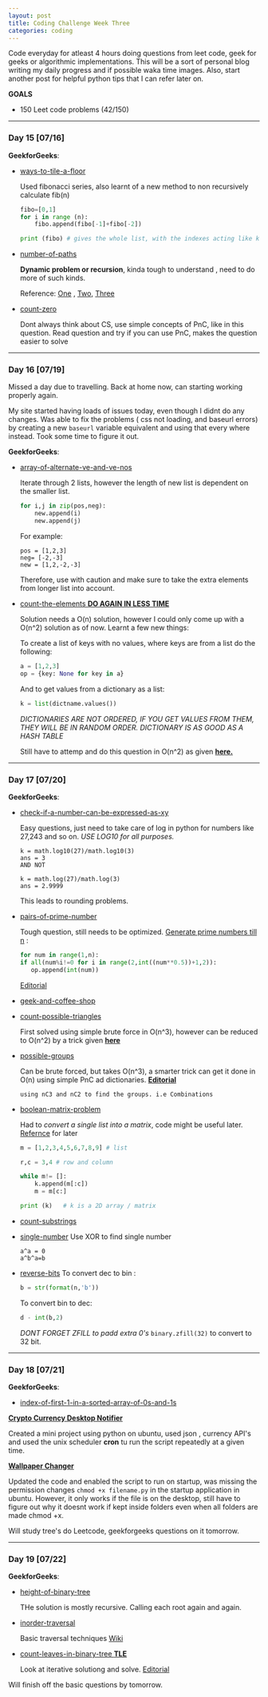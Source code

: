 ```yaml
---
layout: post
title: Coding Challenge Week Three
categories: coding
---
```


Code everyday for atleast 4 hours doing questions from leet code, geek for geeks or algorithmic implementations. This will be a sort of personal blog writing my daily progress and if possible waka time images. Also, start another post for helpful python tips that I can refer later on.

**GOALS**
* 150 Leet code problems (42/150) 



---
### **Day 15** [07/16]

**GeekforGeeks**:
* [ways-to-tile-a-floor](http://practice.geeksforgeeks.org/problems/ways-to-tile-a-floor/00)

	Used fibonacci series, also learnt of a new method to non recursively calculate fib(n)
	```python
	fibo=[0,1]
	for i in range (n):
		fibo.append(fibo[-1]+fibo[-2])

	print (fibo) # gives the whole list, with the indexes acting like keys in a dictionary
	```
* [number-of-paths](http://practice.geeksforgeeks.org/problems/number-of-paths/0)
	
	**Dynamic problem or recursion**, kinda tough to understand , need to do more of such kinds. 

	Reference: [One](http://algorithms.tutorialhorizon.com/dynamic-programming-count-all-paths-from-top-left-to-bottom-right-of-a-mxn-matrix/)
	, [Two](http://www.geeksforgeeks.org/count-possible-paths-top-left-bottom-right-nxm-matrix/), [Three](http://algorithms.tutorialhorizon.com/print-all-paths-from-top-left-to-bottom-right-in-two-dimensional-array/)

* [count-zero](http://practice.geeksforgeeks.org/problems/count-zero/0)	

	Dont always think about CS, use simple concepts of PnC, like in this question. Read question and try if you can use PnC, makes the question easier to solve

---
### **Day 16** [07/19]

Missed a day due to travelling. Back at home now, can starting working properly again. 

My site started having loads of issues today, even though I didnt do any changes. Was able to fix the problems ( css not loading, and baseurl errors) by creating a new ```baseurl``` variable equivalent and using that every where instead. Took some time to figure it out. 

**GeekforGeeks**:
* [array-of-alternate-ve-and-ve-nos](http://practice.geeksforgeeks.org/problems/array-of-alternate-ve-and-ve-nos/0)
	
	Iterate through 2 lists, however the length of new list is dependent on the smaller list.
	
	```python
	for i,j in zip(pos,neg):
		new.append(i)
		new.append(j)
	```
	For example:
	```
	pos = [1,2,3]
	neg= [-2,-3]
	new = [1,2,-2,-3]
	```
	Therefore, use with caution and make sure to take the extra elements from longer list into account.

* [count-the-elements **DO AGAIN IN LESS TIME**](http://practice.geeksforgeeks.org/problems/count-the-elements/0)
	
	Solution needs a O(n) solution, however I could only come up with a O(n^2) solution as of now. Learnt a few new things:

	To create a list of keys with no values, where keys are from a list do the following:
	```python
	a = [1,2,3]
	op = {key: None for key in a}
	```

	And to get values from a dictionary as a list:
	```python
	k = list(dictname.values())
	```

	*DICTIONARIES ARE NOT ORDERED, IF YOU GET VALUES FROM THEM, THEY WILL BE IN RANDOM ORDER. DICTIONARY IS AS GOOD AS A HASH TABLE*

	Still have to attemp and do this question in O(n^2) as given [**here.**](http://practice.geeksforgeeks.org/editorial.php?pid=2087) 	


---
### **Day 17** [07/20]

**GeekforGeeks**:
* [check-if-a-number-can-be-expressed-as-xy](http://practice.geeksforgeeks.org/problems/check-if-a-number-can-be-expressed-as-xy/0)
	
	Easy questions, just need to take care of log in python for numbers like 27,243 and so on. *USE LOG10 for all purposes.*
	```
	k = math.log10(27)/math.log10(3)
	ans = 3
	AND NOT

	k = math.log(27)/math.log(3)
	ans = 2.9999
	```
	This leads to rounding problems.

* [pairs-of-prime-number](http://practice.geeksforgeeks.org/problems/pairs-of-prime-number/0)

	Tough question, still needs to be optimized. [Generate prime numbers till n](https://stackoverflow.com/questions/11619942/print-series-of-prime-numbers-in-python) :
	```python
	for num in range(1,n):
    if all(num%i!=0 for i in range(2,int((num**0.5))+1,2)):
       op.append(int(num))
	```
	[Editorial](http://www.geeksforgeeks.org/find-two-prime-numbers-with-given-sum/)

* [geek-and-coffee-shop](http://practice.geeksforgeeks.org/problems/geek-and-coffee-shop/0)
* [count-possible-triangles](http://practice.geeksforgeeks.org/problems/count-possible-triangles/0)
	
	First solved using simple brute force in O(n^3), however can be reduced to O(n^2) by a trick given [**here**](http://www.geeksforgeeks.org/find-number-of-triangles-possible/)

* [possible-groups](http://practice.geeksforgeeks.org/problems/possible-groups/0)
	
	Can be brute forced, but takes O(n^3), a smarter trick can get it done in O(n) using simple PnC ad dictionaries. [**Editorial**](http://www.geeksforgeeks.org/count-possible-groups-size-2-3-sum-multiple-3/)
	```
	using nC3 and nC2 to find the groups. i.e Combinations
	```
* [boolean-matrix-problem](http://practice.geeksforgeeks.org/problems/boolean-matrix-problem/0)

	Had to *convert a single list into a matrix*, code might be useful later. [Refernce](http://www.geeksforgeeks.org/a-boolean-matrix-question/) for later
	```python
	m = [1,2,3,4,5,6,7,8,9] # list

	r,c = 3,4 # row and column

	while m!= []:
		k.append(m[:c])
		m = m[c:] 

	print (k)	# k is a 2D array / matrix
	```
* [count-substrings](http://practice.geeksforgeeks.org/problems/count-substrings/0)
* [single-number](http://practice.geeksforgeeks.org/problems/single-number/0)
	Use XOR to find single number
	```
	a^a = 0
	a^b^a=b
	```
* [reverse-bits](http://practice.geeksforgeeks.org/problems/reverse-bits/0)
	To convert dec to bin :
	```python
	b = str(format(n,'b'))
	```
	To convert bin to dec:
	```python
	d - int(b,2)
	```
	*DONT FORGET ZFILL to padd extra 0's* ```binary.zfill(32)``` to convert to 32 bit.



---
### **Day 18** [07/21]

**GeekforGeeks**:
* [index-of-first-1-in-a-sorted-array-of-0s-and-1s](http://practice.geeksforgeeks.org/problems/index-of-first-1-in-a-sorted-array-of-0s-and-1s/0)


[**Crypto Currency Desktop Notifier**](https://github.com/khannasarthak/python-cryptomoney)

Created a mini project using python on ubuntu, used json , currency API's and used the unix scheduler **cron** tu run the script repeatedly at a given time.

[**Wallpaper Changer**](https://github.com/khannasarthak/daily-wallpaper-ubuntu16.04)

Updated the code and enabled the script to run on startup, was missing the permission changes ```chmod +x filename.py``` in the startup application in ubuntu. However, it only works if the file is on the desktop, still have to figure out why it doesnt work if kept inside folders even when all folders are made chmod +x.

Will study tree's do Leetcode, geekforgeeks questions on it tomorrow.

---
### **Day 19** [07/22]

**GeekforGeeks**:
* [height-of-binary-tree](http://practice.geeksforgeeks.org/problems/height-of-binary-tree/1)
	
	THe solution is mostly recursive. Calling each root again and again.

* [inorder-traversal](http://practice.geeksforgeeks.org/problems/inorder-traversal/1)
	
	Basic traversal techniques [Wiki](https://en.wikipedia.org/wiki/Tree_traversal)
* [count-leaves-in-binary-tree **TLE**](http://practice.geeksforgeeks.org/problems/count-leaves-in-binary-tree/1)
	
	Look at iterative solutiong and solve. [Editorial](http://www.geeksforgeeks.org/iterative-program-count-leaf-nodes-binary-tree/)

Will finish off the basic questions by tomorrow.